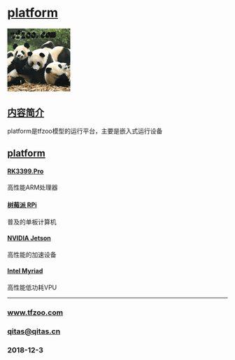 ﻿# [platform](https://github.com/tfzoo/platform) 

[![sites](tfzoo/tfzoo.png)](http://www.tfzoo.com)

## [内容简介](https://github.com/tfzoo/platform/wiki) 

platform是tfzoo模型的运行平台，主要是嵌入式运行设备


## [platform](https://github.com/tfzoo/platform/wiki/index)



#### [RK3399.Pro](https://github.com/tfzoo/RK3399.Pro)

高性能ARM处理器

#### [树莓派 RPi](https://github.com/tfzoo/RPi)

普及的单板计算机

#### [NVIDIA Jetson](https://github.com/tfzoo/Jetson)

高性能的加速设备

#### [Intel Myriad](https://github.com/tfzoo/Myriad)

高性能低功耗VPU

---

###  	www.tfzoo.com 
### 	qitas@qitas.cn
### 	2018-12-3
